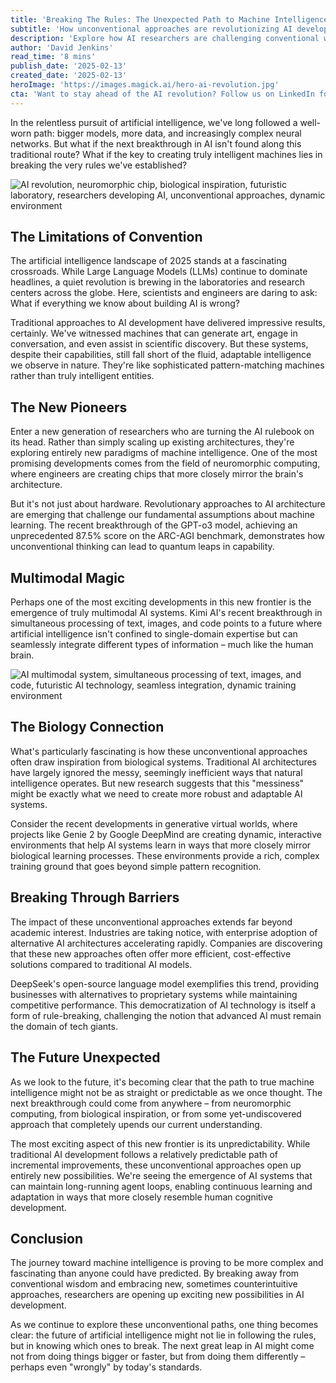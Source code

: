 ```yaml
---
title: 'Breaking The Rules: The Unexpected Path to Machine Intelligence'
subtitle: 'How unconventional approaches are revolutionizing AI development'
description: 'Explore how AI researchers are challenging conventional wisdom by exploring unconventional approaches to machine intelligence. From neuromorphic computing to biologically-inspired systems, these new methods are showing promising results that could revolutionize how we develop AI. Discover how breaking the established rules might be the key to creating truly intelligent machines.'
author: 'David Jenkins'
read_time: '8 mins'
publish_date: '2025-02-13'
created_date: '2025-02-13'
heroImage: 'https://images.magick.ai/hero-ai-revolution.jpg'
cta: 'Want to stay ahead of the AI revolution? Follow us on LinkedIn for daily insights into groundbreaking developments in artificial intelligence and join a community of forward-thinking professionals shaping the future of technology.'
---
```


In the relentless pursuit of artificial intelligence, we've long followed a well-worn path: bigger models, more data, and increasingly complex neural networks. But what if the next breakthrough in AI isn't found along this traditional route? What if the key to creating truly intelligent machines lies in breaking the very rules we've established?

![AI revolution, neuromorphic chip, biological inspiration, futuristic laboratory, researchers developing AI, unconventional approaches, dynamic environment](https://i.magick.ai/PIXE/1739450142039_magick_img.webp)

## The Limitations of Convention

The artificial intelligence landscape of 2025 stands at a fascinating crossroads. While Large Language Models (LLMs) continue to dominate headlines, a quiet revolution is brewing in the laboratories and research centers across the globe. Here, scientists and engineers are daring to ask: What if everything we know about building AI is wrong?

Traditional approaches to AI development have delivered impressive results, certainly. We've witnessed machines that can generate art, engage in conversation, and even assist in scientific discovery. But these systems, despite their capabilities, still fall short of the fluid, adaptable intelligence we observe in nature. They're like sophisticated pattern-matching machines rather than truly intelligent entities.

## The New Pioneers

Enter a new generation of researchers who are turning the AI rulebook on its head. Rather than simply scaling up existing architectures, they're exploring entirely new paradigms of machine intelligence. One of the most promising developments comes from the field of neuromorphic computing, where engineers are creating chips that more closely mirror the brain's architecture.

But it's not just about hardware. Revolutionary approaches to AI architecture are emerging that challenge our fundamental assumptions about machine learning. The recent breakthrough of the GPT-o3 model, achieving an unprecedented 87.5% score on the ARC-AGI benchmark, demonstrates how unconventional thinking can lead to quantum leaps in capability.

## Multimodal Magic

Perhaps one of the most exciting developments in this new frontier is the emergence of truly multimodal AI systems. Kimi AI's recent breakthrough in simultaneous processing of text, images, and code points to a future where artificial intelligence isn't confined to single-domain expertise but can seamlessly integrate different types of information – much like the human brain.

![AI multimodal system, simultaneous processing of text, images, and code, futuristic AI technology, seamless integration, dynamic training environment](https://i.magick.ai/PIXE/1739450142042_magick_img.webp)

## The Biology Connection

What's particularly fascinating is how these unconventional approaches often draw inspiration from biological systems. Traditional AI architectures have largely ignored the messy, seemingly inefficient ways that natural intelligence operates. But new research suggests that this "messiness" might be exactly what we need to create more robust and adaptable AI systems.

Consider the recent developments in generative virtual worlds, where projects like Genie 2 by Google DeepMind are creating dynamic, interactive environments that help AI systems learn in ways that more closely mirror biological learning processes. These environments provide a rich, complex training ground that goes beyond simple pattern recognition.

## Breaking Through Barriers

The impact of these unconventional approaches extends far beyond academic interest. Industries are taking notice, with enterprise adoption of alternative AI architectures accelerating rapidly. Companies are discovering that these new approaches often offer more efficient, cost-effective solutions compared to traditional AI models.

DeepSeek's open-source language model exemplifies this trend, providing businesses with alternatives to proprietary systems while maintaining competitive performance. This democratization of AI technology is itself a form of rule-breaking, challenging the notion that advanced AI must remain the domain of tech giants.

## The Future Unexpected

As we look to the future, it's becoming clear that the path to true machine intelligence might not be as straight or predictable as we once thought. The next breakthrough could come from anywhere – from neuromorphic computing, from biological inspiration, or from some yet-undiscovered approach that completely upends our current understanding.

The most exciting aspect of this new frontier is its unpredictability. While traditional AI development follows a relatively predictable path of incremental improvements, these unconventional approaches open up entirely new possibilities. We're seeing the emergence of AI systems that can maintain long-running agent loops, enabling continuous learning and adaptation in ways that more closely resemble human cognitive development.

## Conclusion

The journey toward machine intelligence is proving to be more complex and fascinating than anyone could have predicted. By breaking away from conventional wisdom and embracing new, sometimes counterintuitive approaches, researchers are opening up exciting new possibilities in AI development.

As we continue to explore these unconventional paths, one thing becomes clear: the future of artificial intelligence might not lie in following the rules, but in knowing which ones to break. The next great leap in AI might come not from doing things bigger or faster, but from doing them differently – perhaps even "wrongly" by today's standards.